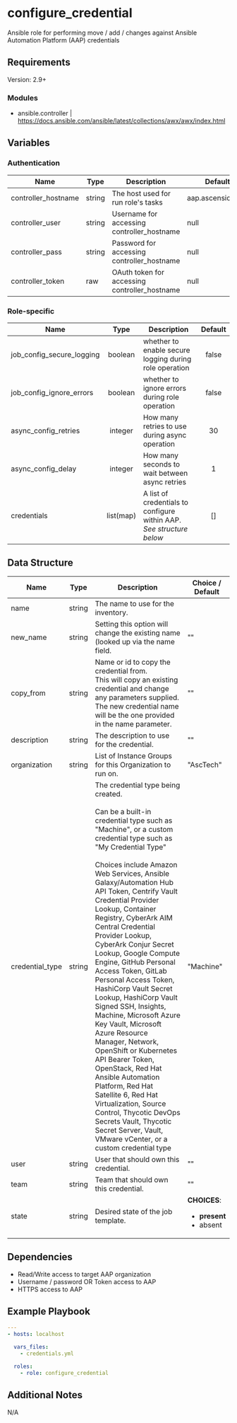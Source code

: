 # configure_credential

Ansible role for performing move / add / changes against Ansible Automation Platform (AAP) credentials

## Requirements

Version: 2.9+

### Modules
  - ansible.controller | https://docs.ansible.com/ansible/latest/collections/awx/awx/index.html

## Variables

### Authentication

| Name                | Type   | Description                                   | Default           |
| ------------------- | ------ | --------------------------------------------- | ----------------- |
| controller_hostname | string | The host used for run role's tasks            | aap.ascension.org |
| controller_user     | string | Username for accessing controller_hostname    | null              |
| controller_pass     | string | Password for accessing controller_hostname    | null              |
| controller_token    | raw    | OAuth token for accessing controller_hostname | null              |

### Role-specific

| Name                      |   Type    | Description                                                          | Default |
| ------------------------- | :-------: | -------------------------------------------------------------------- | :-----: |
| job_config_secure_logging |  boolean  | whether to enable secure logging during role operation               |  false  |
| job_config_ignore_errors  |  boolean  | whether to ignore errors during role operation                       |  false  |
| async_config_retries      |  integer  | How many retries to use during async operation                       |   30    |
| async_config_delay        |  integer  | How many seconds to wait between async retries                       |    1    |
| credentials               | list(map) | A list of credentials to configure within AAP. *See structure below* |   []    |


## Data Structure

| Name            | Type   | Description                                                                                                                                                                                                                                                                                                                                                                                                                                                                                                                                                                                                                                                                                                                                                                                                                                                                                          | Choice / Default                                         |
| --------------- | ------ | ---------------------------------------------------------------------------------------------------------------------------------------------------------------------------------------------------------------------------------------------------------------------------------------------------------------------------------------------------------------------------------------------------------------------------------------------------------------------------------------------------------------------------------------------------------------------------------------------------------------------------------------------------------------------------------------------------------------------------------------------------------------------------------------------------------------------------------------------------------------------------------------------------- | -------------------------------------------------------- |
| name            | string | The name to use for the inventory.                                                                                                                                                                                                                                                                                                                                                                                                                                                                                                                                                                                                                                                                                                                                                                                                                                                                   |                                                          |
| new_name        | string | Setting this option will change the existing name (looked up via the name field.                                                                                                                                                                                                                                                                                                                                                                                                                                                                                                                                                                                                                                                                                                                                                                                                                     | ""                                                       |
| copy_from       | string | Name or id to copy the credential from.<br>This will copy an existing credential and change any parameters supplied.<br> The new credential name will be the one provided in the name parameter.                                                                                                                                                                                                                                                                                                                                                                                                                                                                                                                                                                                                                                                                                                     | ""                                                       |
| description     | string | The description to use for the credential.                                                                                                                                                                                                                                                                                                                                                                                                                                                                                                                                                                                                                                                                                                                                                                                                                                                           | ""                                                       |
| organization    | string | List of Instance Groups for this Organization to run on.                                                                                                                                                                                                                                                                                                                                                                                                                                                                                                                                                                                                                                                                                                                                                                                                                                             | "AscTech"                                                |
| credential_type | string | The credential type being created.<br><br>Can be a built-in credential type such as "Machine", or a custom credential type such as "My Credential Type"<br><br> Choices include Amazon Web Services, Ansible Galaxy/Automation Hub API Token, Centrify Vault Credential Provider Lookup, Container Registry, CyberArk AIM Central Credential Provider Lookup, CyberArk Conjur Secret Lookup, Google Compute Engine, GitHub Personal Access Token, GitLab Personal Access Token, HashiCorp Vault Secret Lookup, HashiCorp Vault Signed SSH, Insights, Machine, Microsoft Azure Key Vault, Microsoft Azure Resource Manager, Network, OpenShift or Kubernetes API Bearer Token, OpenStack, Red Hat Ansible Automation Platform, Red Hat Satellite 6, Red Hat Virtualization, Source Control, Thycotic DevOps Secrets Vault, Thycotic Secret Server, Vault, VMware vCenter, or a custom credential type | "Machine"                                                |
| user            | string | User that should own this credential.                                                                                                                                                                                                                                                                                                                                                                                                                                                                                                                                                                                                                                                                                                                                                                                                                                                                | ""                                                       |
| team            | string | Team that should own this credential.                                                                                                                                                                                                                                                                                                                                                                                                                                                                                                                                                                                                                                                                                                                                                                                                                                                                | ""                                                       |
| state           | string | Desired state of the job template.                                                                                                                                                                                                                                                                                                                                                                                                                                                                                                                                                                                                                                                                                                                                                                                                                                                                   | **CHOICES**:<ul><li>**present**</li><li>absent</li></ul> |

## Dependencies

- Read/Write access to target AAP organization
- Username / password OR Token access to AAP
- HTTPS access to AAP

## Example Playbook

```yaml
---
- hosts: localhost

  vars_files:
    - credentials.yml

  roles:
    - role: configure_credential
```

## Additional Notes

N/A